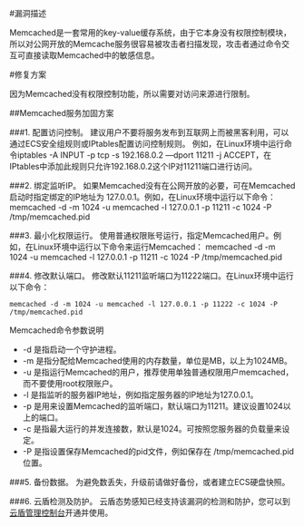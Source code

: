 #漏洞描述

Memcached是一套常用的key-value缓存系统，由于它本身没有权限控制模块，所以对公网开放的Memcache服务很容易被攻击者扫描发现，攻击者通过命令交互可直接读取Memcached中的敏感信息。

#修复方案

因为Memcached没有权限控制功能，所以需要对访问来源进行限制。

##Memcached服务加固方案

###1. 配置访问控制。
建议用户不要将服务发布到互联网上而被黑客利用，可以通过ECS安全组规则或IPtables配置访问控制规则。
例如，在Linux环境中运行命令iptables -A INPUT -p tcp -s 192.168.0.2 —dport 11211 -j ACCEPT，在IPtables中添加此规则只允许192.168.0.2这个IP对11211端口进行访问。

###2. 绑定监听IP。
如果Memcached没有在公网开放的必要，可在Memcached启动时指定绑定的IP地址为 127.0.0.1。例如，在Linux环境中运行以下命令：
memcached -d -m 1024 -u memcached -l 127.0.0.1 -p 11211 -c 1024 -P /tmp/memcached.pid

###3. 最小化权限运行。
使用普通权限账号运行，指定Memcached用户。例如，在Linux环境中运行以下命令来运行Memcached：
memcached -d -m 1024 -u memcached -l 127.0.0.1 -p 11211 -c 1024 -P /tmp/memcached.pid

###4. 修改默认端口。
修改默认11211监听端口为11222端口。在Linux环境中运行以下命令：
```
memcached -d -m 1024 -u memcached -l 127.0.0.1 -p 11222 -c 1024 -P /tmp/memcached.pid
```

Memcached命令参数说明

- -d 是指启动一个守护进程。
- -m 是指分配给Memcached使用的内存数量，单位是MB，以上为1024MB。
- -u 是指运行Memcached的用户，推荐使用单独普通权限用户memcached，而不要使用root权限账户。
- -l 是指监听的服务器IP地址，例如指定服务器的IP地址为127.0.0.1。
- -p 是用来设置Memcached的监听端口，默认端口为11211。建议设置1024以上的端口。
- -c 是指最大运行的并发连接数，默认是1024。可按照您服务器的负载量来设定。
- -P 是指设置保存Memcached的pid文件，例如保存在 /tmp/memcached.pid 位置。

###5. 备份数据。
为避免数丢失，升级前请做好备份，或者建立ECS硬盘快照。

###6. 云盾检测及防护。
云盾态势感知已经支持该漏洞的检测和防护，您可以到[云盾管理控制台](https://yundun.console.aliyun.com/?spm=5176.7737553.2.4.TjFc1q)开通并使用。